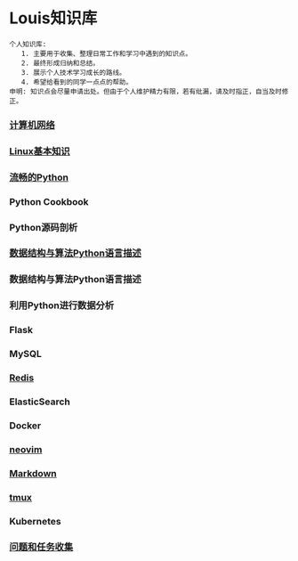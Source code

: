 Louis知识库
==========
```
个人知识库:
   1. 主要用于收集、整理日常工作和学习中遇到的知识点。
   2. 最终形成归纳和总结。
   3. 展示个人技术学习成长的路线。
   4. 希望给看到的同学一点点的帮助。
申明: 知识点会尽量申请出处。但由于个人维护精力有限，若有纰漏，请及时指正，自当及时修正。
```
### [计算机网络](计算机.md) 
### [Linux基本知识](Linux基本知识.md)
### [流畅的Python](流畅的Python.md) 
### Python Cookbook
### Python源码剖析 
### [数据结构与算法Python语言描述](数据结构与算法.md)
### 数据结构与算法Python语言描述
### 利用Python进行数据分析
### Flask
### MySQL
### [Redis](Redis.md)
### ElasticSearch
### Docker
### [neovim](neovim.md)
### [Markdown](Markdown.md)
### [tmux](tmux.md)
### Kubernetes
### [问题和任务收集](问题收集.md)
